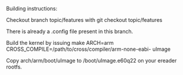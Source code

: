 Building instructions:

Checkout branch topic/features with
    git checkout topic/features

There is already a .config file present in this branch.

Build the kernel by issuing
    make ARCH=arm CROSS_COMPILE=/path/to/cross/compiler/arm-none-eabi- uImage

Copy arch/arm/boot/uImage to /boot/uImage.e60q22 on your ereader rootfs.
